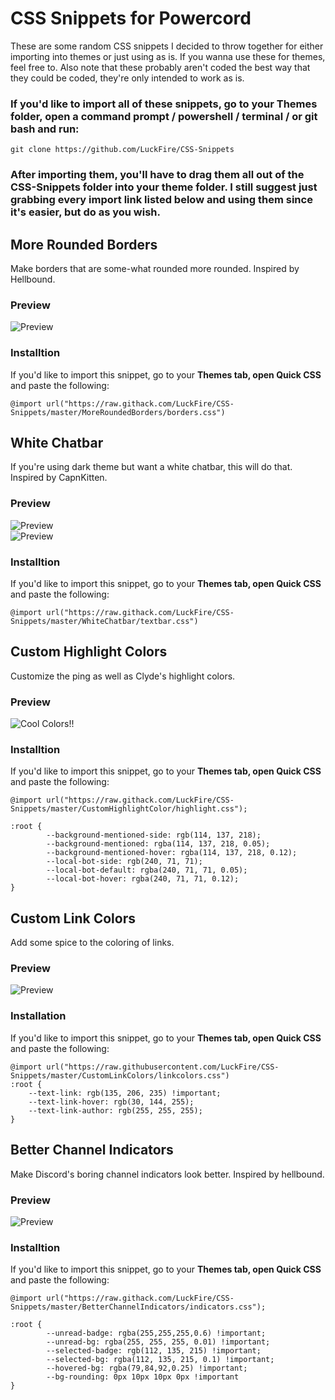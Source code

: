 # CSS Snippets for Powercord
These are some random CSS snippets I decided to throw together for either importing into themes or just using as is. If you wanna use these for themes, feel free to. Also note that these probably aren't coded the best way that they could be coded, they're only intended to work as is. 
### If you'd like to import all of these snippets, go to your Themes folder, open a command prompt / powershell / terminal / or git bash and run:

	git clone https://github.com/LuckFire/CSS-Snippets
### After importing them, you'll have to drag them all out of the CSS-Snippets folder into your theme folder. I still suggest just grabbing every import link listed below and using them since it's easier, but do as you wish.


## More Rounded Borders
Make borders that are some-what rounded more rounded. Inspired by Hellbound.
### Preview
![Preview ](https://cdn.discordapp.com/attachments/738968109288914976/751152635196735528/unknown.png)
### Installtion
If you'd like to import this snippet, go to your **Themes tab, open Quick CSS** and paste the following: 

	@import url("https://raw.githack.com/LuckFire/CSS-Snippets/master/MoreRoundedBorders/borders.css")
  

## White Chatbar
If you're using dark theme but want a white chatbar, this will do that. Inspired by CapnKitten.

### Preview
![Preview](https://cdn.discordapp.com/attachments/738968109288914976/752401843036094494/unknown.png)  
![Preview](https://cdn.discordapp.com/attachments/738968109288914976/752322486938632263/unknown.png)

### Installtion
If you'd like to import this snippet, go to your **Themes tab, open Quick CSS** and paste the following:

    @import url("https://raw.githack.com/LuckFire/CSS-Snippets/master/WhiteChatbar/textbar.css")

## Custom Highlight Colors
Customize the ping as well as Clyde's highlight colors.

### Preview 
![Cool Colors!!](https://cdn.discordapp.com/attachments/738968109288914976/752296542207213653/unknown.png)

### Installtion
If you'd like to import this snippet, go to your **Themes tab, open Quick CSS** and paste the following:

    @import url("https://raw.githack.com/LuckFire/CSS-Snippets/master/CustomHighlightColor/highlight.css");

    :root {
            --background-mentioned-side: rgb(114, 137, 218);
            --background-mentioned: rgba(114, 137, 218, 0.05);
            --background-mentioned-hover: rgba(114, 137, 218, 0.12);
            --local-bot-side: rgb(240, 71, 71); 
            --local-bot-default: rgba(240, 71, 71, 0.05);
            --local-bot-hover: rgba(240, 71, 71, 0.12);
    }



## Custom Link Colors
Add some spice to the coloring of links.

### Preview
![Preview](https://cdn.discordapp.com/attachments/738968109288914976/752318169531809802/unknown.png)

### Installation
If you'd like to import this snippet, go to your  **Themes tab, open Quick CSS**  and paste the following:

	@import url("https://raw.githubusercontent.com/LuckFire/CSS-Snippets/master/CustomLinkColors/linkcolors.css")
	:root {
   		--text-link: rgb(135, 206, 235) !important;
   		--text-link-hover: rgb(30, 144, 255);
   		--text-link-author: rgb(255, 255, 255);
	}

## Better Channel Indicators
Make Discord's boring channel indicators look better. Inspired by hellbound.

### Preview
![Preview](https://cdn.discordapp.com/attachments/738968109288914976/752394554812137502/unknown.png)

### Installtion
If you'd like to import this snippet, go to your **Themes tab, open Quick CSS** and paste the following:

    @import url("https://raw.githack.com/LuckFire/CSS-Snippets/master/BetterChannelIndicators/indicators.css");

    :root {
            --unread-badge: rgba(255,255,255,0.6) !important;
            --unread-bg: rgba(255, 255, 255, 0.01) !important;
            --selected-badge: rgb(112, 135, 215) !important;
            --selected-bg: rgba(112, 135, 215, 0.1) !important;
            --hovered-bg: rgba(79,84,92,0.25) !important;
            --bg-rounding: 0px 10px 10px 0px !important
    }
